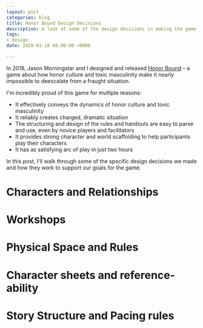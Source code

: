```yaml
---
layout: post
categories: blog
title: Honor Bound Design Decisions
description: A look at some of the design decisions in making the game Honor Bound
tags:
- design
date: 2020-01-18 08:00:00 +0000

---
```

In 2018, Jason Morningstar and I designed and released [Honor Bound](https://randylubin.itch.io/honor-bound) – a game about how honor culture and toxic masculinity make it nearly impossible to deescalate from a fraught situation.

I'm incredibly proud of this game for multiple reasons:

* It effectively conveys the dynamics of honor culture and toxic masculinity
* It reliably creates charged, dramatic situation
* The structuring and design of the rules and handouts are easy to parse and use, even by novice players and facilitators
* It provides strong character and world scaffolding to help participants play their characters
* It has as satisfying arc of play in just two hours

In this post, I'll walk through some of the specific design decisions we made and how they work to support our goals for the game.

# Characters and Relationships

# Workshops

# Physical Space and Rules

# Character sheets and reference-ability

# Story Structure and Pacing rules